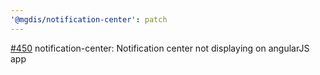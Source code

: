 ```yaml
---
'@mgdis/notification-center': patch
---
```


[#450](https://gitlab.mgdis.fr/core/core-ui/core-ui/-/issues/450) notification-center: Notification center not displaying on angularJS app

